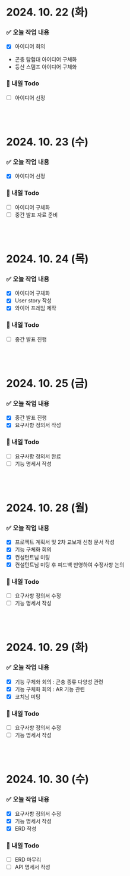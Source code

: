 # 2024. 10. 22 (화)

### ✅ 오늘 작업 내용

- [x] 아이디어 회의
- 곤충 탐험대 아이디어 구체화
- 등산 스탬프 아이디어 구체화

### 📆 내일 Todo

- [ ] 아이디어 선정

<br>
<br>

# 2024. 10. 23 (수)

### ✅ 오늘 작업 내용

- [x] 아이디어 선정

### 📆 내일 Todo

- [ ] 아이디어 구체화
- [ ] 중간 발표 자료 준비

<br>
<br>

# 2024. 10. 24 (목)

### ✅ 오늘 작업 내용

- [x] 아이디어 구체화
- [x] User story 작성
- [x] 와이어 프레임 제작

### 📆 내일 Todo

- [ ] 중간 발표 진행

<br>
<br>

# 2024. 10. 25 (금)

### ✅ 오늘 작업 내용

- [x] 중간 발표 진행
- [x] 요구사항 정의서 작성

### 📆 내일 Todo

- [ ] 요구사항 정의서 완료
- [ ] 기능 명세서 작성

<br>
<br>

# 2024. 10. 28 (월)

### ✅ 오늘 작업 내용

- [x] 프로젝트 계획서 및 2차 교보재 신청 문서 작성
- [x] 기능 구체화 회의
- [x] 컨설턴트님 미팅
- [x] 컨설턴트님 미팅 후 피드백 반영하여 수정사항 논의

### 📆 내일 Todo

- [ ] 요구사항 정의서 수정
- [ ] 기능 명세서 작성

<br>
<br>

# 2024. 10. 29 (화)

### ✅ 오늘 작업 내용

- [x] 기능 구체화 회의 : 곤충 종류 다양성 관련
- [x] 기능 구체화 회의 : AR 기능 관련
- [x] 코치님 미팅

### 📆 내일 Todo

- [ ] 요구사항 정의서 수정
- [ ] 기능 명세서 작성

<br>
<br>

# 2024. 10. 30 (수)

### ✅ 오늘 작업 내용

- [x] 요구사항 정의서 수정
- [x] 기능 명세서 작성
- [x] ERD 작성

### 📆 내일 Todo

- [ ] ERD 마무리
- [ ] API 명세서 작성
